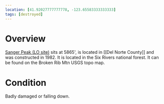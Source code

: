 ```yaml
---
location: [41.92027777777778, -123.65583333333333]
tags: [destroyed]
---
```


# Overview

[Sanger Peak (LO site)](http://www.peakbagging.com/CALookoutPhotos/Sanger.html) sits at 5865', is located in [[Del Norte County]] and was constructed in 1982. It is located in the Six Rivers national forest. It can be found on the Broken Rib Mtn USGS topo map.

# Condition

Badly damaged or falling down.